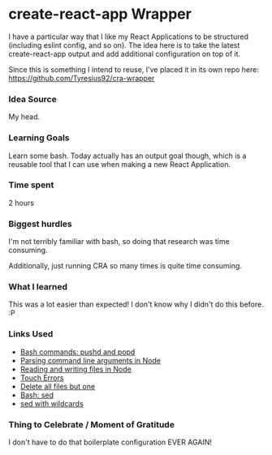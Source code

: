 # create-react-app Wrapper

I have a particular way that I like my React Applications to be structured (including eslint config, and so on). The idea here is to take the latest create-react-app output and add additional configuration on top of it.

Since this is something I intend to reuse, I've placed it in its own repo here: https://github.com/Tyresius92/cra-wrapper

### Idea Source

My head.

### Learning Goals

Learn some bash. Today actually has an output goal though, which is a reusable tool that I can use when making a new React Application.

### Time spent

2 hours

### Biggest hurdles

I'm not terribly familiar with bash, so doing that research was time consuming.

Additionally, just running CRA so many times is quite time consuming.

### What I learned

This was a lot easier than expected! I don't know why I didn't do this before. :P

### Links Used

-   [Bash commands: pushd and popd](https://superuser.com/questions/231881/push-pop-current-directory/231886)
-   [Parsing command line arguments in Node](https://nodejs.org/en/knowledge/command-line/how-to-parse-command-line-arguments/)
-   [Reading and writing files in Node](https://stackabuse.com/reading-and-writing-json-files-with-node-js/)
-   [Touch Errors](https://unix.stackexchange.com/questions/57844/touch-cannot-touch-file-no-such-file-or-directory)
-   [Delete all files but one](https://www.tecmint.com/delete-all-files-in-directory-except-one-few-file-extensions/)
-   [Bash: sed](https://askubuntu.com/questions/20414/find-and-replace-text-within-a-file-using-commands)
-   [sed with wildcards](https://stackoverflow.com/questions/9189120/using-sed-with-wildcard)

### Thing to Celebrate / Moment of Gratitude

I don't have to do that boilerplate configuration EVER AGAIN!
